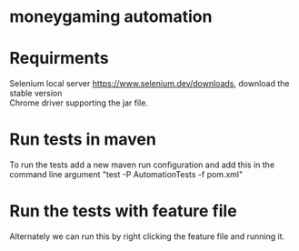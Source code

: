 # moneygaming automation

# Requirments
 Selenium local server https://www.selenium.dev/downloads,  download the stable version <br />
 Chrome driver supporting the jar file. 

# Run tests in maven 
To run the tests add a new maven run configuration and add this in the command line argument "test -P AutomationTests -f pom.xml"

# Run the tests with feature file
Alternately we can run this by right clicking the feature file and running it.
  
